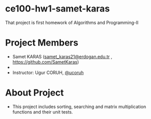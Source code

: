 # ce100-hw1-samet-karas
That project is first homework of Algorithms and Programming-II
# Project Members
- Samet KARAS (samet_karas21@erdogan.edu.tr , https://github.com/SametKaras)
- 
- Instructor: Ugur CORUH, [@ucoruh](https://github.com/ucoruh)
# About Project
- This project includes sorting, searching and matrix multiplication functions and their unit tests.
